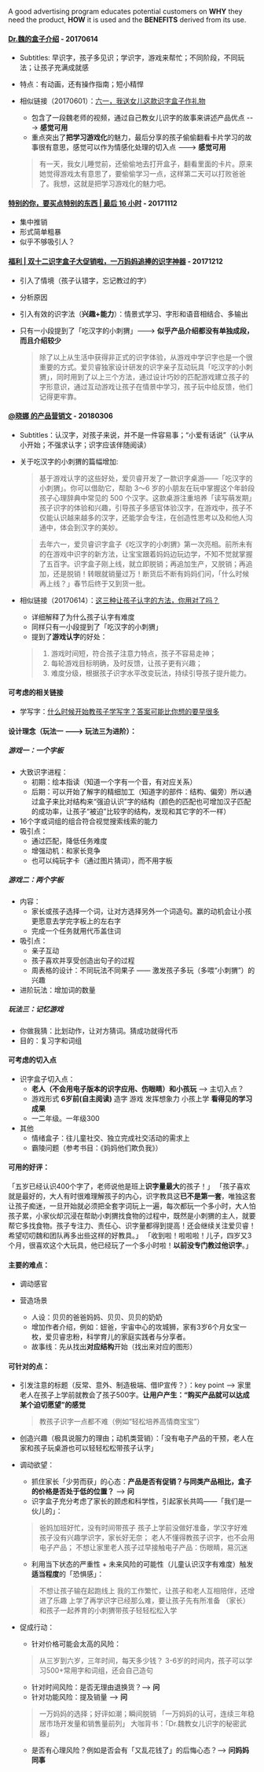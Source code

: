 A good advertising program educates potential customers on **WHY** they need the product, **HOW** it is used and the **BENEFITS** derived from its use.

#### [Dr.魏的盒子介绍](https://mp.weixin.qq.com/s?__biz=MzAwNzUyODQxOQ==&mid=2651541534&idx=2&sn=339b5332f0380ed7fe402f5b5013d0ed&scene=0#wechat_redirect&rd2werd=1#wechat_redirect) - 20170614
+ Subtitles: 早识字，孩子多见识；学识字，游戏来帮忙；不同阶段，不同玩法；让孩子充满成就感
+ 特点：有动画，还有操作指南；短小精悍
+ 相似链接（20170601）：[六一，我送女儿这款识字盒子作礼物](https://mp.weixin.qq.com/s?__biz=MzAwNzUyODQxOQ==&mid=2651541410&idx=1&sn=e2bac26363a8e55144a97f747892de7e&chksm=8083252eb7f4ac3887367ebf86ddb1ad5a984c9931353869868b427259cbf499d39cb4ae3d1e&scene=4&rd2werd=1#wechat_redirect)
  - 包含了一段魏老师的视频，通过自己教女儿识字的故事来讲述产品优点  ---> **感觉可用**
  - 重点突出了**把学习游戏化**的魅力，最后分享的孩子偷偷翻看卡片学习的故事很有意思，感觉可以作为情感化处理的切入点 ---> **感觉可用**

  > 有一天，我女儿睡觉前，还偷偷地去打开盒子，翻看里面的卡片。原来她觉得游戏太有意思了，要偷偷学习一点，这样第二天可以打败爸爸了。我想，这就是把学习游戏化的魅力吧。


#### [特别的你，要买点特别的东西 | 最后 16 小时](https://mp.weixin.qq.com/s?__biz=MzAwNzUyODQxOQ==&mid=2651543061&idx=1&sn=b80df147c107f6d5f5c89011468f4897&scene=0&rd2werd=1#wechat_redirect) - 20171112
+ 集中推销
+ 形式简单粗暴
+ 似乎不够吸引人？


#### [福利 | 双十二识字盒子大促销啦，一万妈妈追捧的识字神器](https://mp.weixin.qq.com/s?__biz=MzAwNzUyODQxOQ==&mid=2651543501&idx=2&sn=55bc3ee99557f8a6774295d6cb8aa3c6&scene=0&rd2werd=1#wechat_redirect) - 20171212
+ 引入了情境（孩子认错字，忘记教过的字）
+ 分析原因
+ 引入有效的识字法（**兴趣+能力**）：情景式学习、字形和语音相结合、多输出
+ 只有一小段提到了「吃汉字的小刺猬」---> **似乎产品介绍都没有单独成段，而且介绍较少**

  > 除了以上从生活中获得非正式的识字体验，从游戏中学识字也是一个很重要的方式。爱贝睿独家设计研发的识字亲子互动玩具「吃汉字的小刺猬」，同时用到了以上三个方法，通过设计巧妙的匹配游戏建立孩子的字形意识，通过互动游戏让孩子在情景中学习，孩子玩中给反馈，他们记得更牢靠。


#### [@晓娜 的产品营销文](https://mp.weixin.qq.com/s?__biz=MzAwNzUyODQxOQ==&mid=2651544560&idx=1&sn=e576223d458383c56439bf091f477878&scene=0#wechat_redirect&rd2werd=1#wechat_redirect) - 20180306
+ Subtitles：认汉字，对孩子来说，并不是一件容易事；“小爱有话说”（认字从小开始；不强求认字；识字应该伴随阅读）
+ 关于吃汉字的小刺猬的篇幅增加:

  > 基于游戏认字的这些好处，爱贝睿开发了一款识字桌游——「吃汉字的小刺猬」。你可以借助它，帮助 3～6 岁的小朋友在玩中掌握这个年龄段孩子心理辞典中常见的 500 个汉字。这款桌游注重培养「读写萌发期」孩子识字的体验和兴趣，引导孩子多感官体验汉字，在游戏中，孩子不仅能认识越来越多的汉字，还能学会专注，在创造性思考以及和他人沟通中，体会到汉字的美妙。

  > 去年六一，爱贝睿识字盒子《吃汉字的小刺猬》第一次亮相。前所未有的在游戏中识字的新方法，让宝宝跟着妈妈边玩边学，不知不觉就掌握了五百字。识字盒子刚上线，就立即脱销；再追加生产，又脱销；再追加，还是脱销！转眼就销量过万！断货后不断有妈妈们问，「什么时候再上线？」春节后终于又到货一批。

+ 相似链接（20170614）：[这三种让孩子认字的方法，你用对了吗？](https://mp.weixin.qq.com/s?__biz=MzAwNzUyODQxOQ==&mid=2651541534&idx=1&sn=54ad638ad5e72acddf6d873bbd11dba2&scene=0#wechat_redirect&rd2werd=1#wechat_redirect)
  - 详细解释了为什么孩子认字有难度
  - 同样只有一小段提到了「吃汉字的小刺猬」
  - 提到了**游戏认字**的好处：

  > 1. 游戏时间短，符合孩子注意力特点，孩子不容易走神；
  > 2. 每轮游戏目标明确，及时反馈，让孩子更有兴趣；
  > 3. 难度分级，根据孩子识字水平改变玩法，持续引导孩子提升能力。


#### 可考虑的相关链接
+ 学写字：[什么时候开始教孩子学写字？答案可能比你想的要早很多](https://mp.weixin.qq.com/s?__biz=MzAwNzUyODQxOQ==&mid=2651544800&idx=1&sn=84d2303769a9b5dc1638b3a5800a8cac&scene=0#wechat_redirect&rd2werd=1#wechat_redirect)


#### 设计理念（玩法一 ---> 玩法三为进阶）：

##### 游戏一：一个字板
+ 大致识字进程：
  - 初期：绘本指读（知道一个字有一个音，有对应关系）
  - 后期：可以开始了解字的精细加工（知道字的部件：结构、偏旁）所以通过盒子来比对结构来“强迫认识”字的结构（颜色的匹配也可增加汉子匹配的成功率，让孩子“被迫”比较字的结构，发现和其它字的不一样）
+ 16个字或词组的组合符合视觉搜索线索的能力
+ 吸引点：
  - 通过匹配，降低任务难度
  - 增强动机：和家长竞争
  - 也可以纯玩字卡（通过图片猜词），而不用字板


##### 游戏二：两个字板
+ 内容：
  - 家长或孩子选择一个词，让对方选择另外一个词造句。赢的动机会让小孩更愿意去学完字板上的左右字
  - 完成一个任务就用代币盖住词
+ 吸引点：
  - 亲子互动
  - 孩子喜欢并享受创造出句子的过程
  - 周表格的设计：不同玩法不同果子 —— 激发孩子多玩（多喂“小刺猬”）的兴趣
+ 进阶玩法：增加词的数量


##### 玩法三：记忆游戏
+ 你做我猜：比划动作，让对方猜词。猜成功就得代币
+ 目的：复习字和词组


#### 可考虑的切入点
+ 识字盒子切入点：
  - **老人（不会用电子版本的识字应用、伤眼睛）和小孩玩** --> 主切入点？
  - 游戏形式 **6岁前(自主阅读)** 造字 游戏 发挥想象力 小孩上学 **看得见的学习成果**
  - 一二年级。一年级300
+ 其他
  - 情绪盒子：往儿童社交、独立完成社交活动的需求上
  - 霸陵问题（参考书目：《妈妈他们欺负我》）

#### 可用的好评：
  「五岁已经认识400个字了，老师说他是班上**识字量最大**的孩子！」
  「孩子喜欢就是最好的，大人有时很难理解孩子的内心，识字教具这**已不是第一套**，唯独这套让孩子痴迷，一旦开始就必须把全套字词玩上一遍，每次都玩一个多小时，大人怕孩子累，小家伙却沉浸在帮助小刺猬找食物的过程中，既然是小刺猬的主人，就要帮它多找食物。孩子专注力、责任心、识字量都得到提高！还会继续关注爱贝睿！希望叨叨魏和团队再多出些这样的好教具。」
  「收到啦！啦啦啦！儿子，四岁又3个月，很喜欢这个大玩具，他已经玩了一个多小时啦！**以前没专门教过他识字**。」

#### 主要的难点：
+ 调动感官


+ 营造场景

  - 人设：贝贝的爸爸妈妈、贝贝、贝贝的奶奶
  - 增加作者介绍，例如：妞爸，宇宙中心的攻城狮，家有3岁6个月女宝一枚，爱贝睿忠粉，科学育儿的家庭实践者与分享者。
  - 故事线：先从找出**对应结构**开始（找出来对应的图形）

#### 可针对的点：
+ 引发注意的标题（反常、意外、制造极端、借IP宣传？）：key point --> 家里老人在孩子上学前就教会了孩子500字。**让用户产生：“购买产品就可以达成某个迫切愿望”的感觉**

  > 教孩子识字一点都不难（例如“轻松培养高情商宝宝”）

+ 创造兴趣（极具说服力的理由；动机类营销）：「没有电子产品的干预，老人在家和孩子玩桌游也可以轻轻松松带孩子认字」
+ 调动欲望：
  - 抓住家长「少劳而获」的心态：**产品是否有促销？与同类产品相比，盒子的价格是否处于低的位置？** --> **问**
  - 识字盒子充分考虑了家长的顾虑和科学性，引起家长共鸣——「我们是一伙儿的」：

  > 爸妈加班好忙，没有时间带孩子
  > 孩子上学前没做好准备，学汉字好难
  > 孩子没有兴趣学识字，家长好无奈；
  > 老人不懂得教孩子识字，也不会用电子产品；
  > 不想让家里老人孩子过早接触电子产品：伤眼睛，易沉迷

  - 利用当下状态的严重性 + 未来风险的可能性（儿童认识汉字有难度）触发**适当程度**的「恐惧感」：

  > 不想让孩子输在起跑线上
  > 我的工作繁忙，让孩子和老人互相陪伴，还增进了乐趣
  > 上学了再学识字已经那么难，要让孩子先有所准备
  > （家长）和孩子一起养育的小刺猬带孩子轻轻松松入学

+ 促成行动：
  - 针对价格可能会太高的风险：

  > 从三岁到六岁，三年时间，每天多少钱？
  > 3-6岁的时间内，孩子可以学习500+常用字和词组，还会自己造句

  - 针对时间风险：是否无理由退换货？--> **问**
  - 针对功能风险：提及销量 --> **问**

  > 一万妈妈的选择；好评如潮；瞬间脱销
  > 「一万妈妈的认可，连续三年稳居市场开发量和销售量前列」
  > 大咖背书：「Dr.魏教女儿识字的秘密武器」

  - 是否有心理风险？例如是否会有「又乱花钱了」的后悔心态？--> **问妈妈同事**
